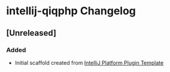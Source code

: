 <!-- Keep a Changelog guide -> https://keepachangelog.com -->

# intellij-qiqphp Changelog

## [Unreleased]
### Added
- Initial scaffold created from [IntelliJ Platform Plugin Template](https://github.com/JetBrains/intellij-platform-plugin-template)
